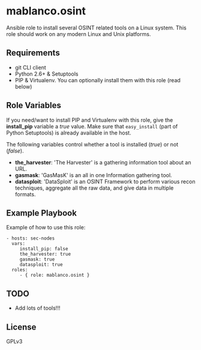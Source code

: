 # mablanco.osint

Ansible role to install several OSINT related tools on a Linux system. This role should work on any modern Linux and Unix platforms.

## Requirements
- git CLI client
- Python 2.6+ & Setuptools
- PIP & Virtualenv. You can optionally install them with this role (read below)

## Role Variables
If you need/want to install PIP and Virtualenv with this role, give the **install_pip** variable a *true* value. Make sure that `easy_install` (part of Python Setuptools) is already available in the host.

The following variables control whether a tool is installed (*true*) or not (*false*).

- **the_harvester**: 'The Harvester' is a gathering information tool about an URL.
- **gasmask**: 'GasMasK' is an all in one Information gathering tool.
- **datasploit**: 'DataSploit' is an OSINT Framework to perform various recon techniques, aggregate all the raw data, and give data in multiple formats.

## Example Playbook

Example of how to use this role:

    - hosts: sec-nodes
      vars:
         install_pip: false
         the_harvester: true
         gasmask: true
         datasploit: true
      roles:
         - { role: mablanco.osint }

## TODO

- Add lots of tools!!!

## License

GPLv3
